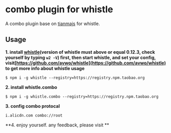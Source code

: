 # combo plugin for whistle

A combo plugin base on [tianmajs](https://github.com/tianmajs) for whistle.


## Usage

**1. install [whistle](https://github.com/avwo/whistle)(version of whistle must above or equal 0.12.3, check yourself by typing `w2 -V`) first, then start whistle, and set your config, visit[https://github.com/avwo/whistle](https://github.com/avwo/whistle) to get more info about whistle usage**

```
$ npm i -g whistle --registry=https://registry.npm.taobao.org
```

**2. install whistle.combo**

```
$ npm i -g whistle.combo --registry=https://registry.npm.taobao.org
```
    

**3. config combo protocal**

```
i.alicdn.com combo://root
```

**4. enjoy yourself. any feedback, please visit **
